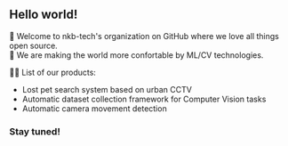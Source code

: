 ## Hello world!

👋 Welcome to nkb-tech's organization on GitHub where we love all things open source.<br />
🙋‍ We are making the world more confortable by ML/CV technologies.


👩‍💻 List of our products:
- Lost pet search system based on urban CCTV
- Automatic dataset collection framework for Computer Vision tasks
- Automatic camera movement detection

### Stay tuned!
